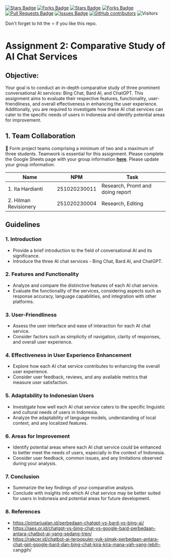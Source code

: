 <a href="https://github.com/drshahizan/AI-Innovation/stargazers"><img src="https://img.shields.io/github/stars/drshahizan/AI-Innovation" alt="Stars Badge"/></a>
<a href="https://github.com/drshahizan/AI-Innovation/network/members"><img src="https://img.shields.io/github/forks/drshahizan/AI-Innovation" alt="Forks Badge"/></a>
<a href="https://github.com/drshahizan/AI-Innovation/stargazers"><img src="https://img.shields.io/github/stars/drshahizan/AI-Innovation" alt="Stars Badge"/></a>
<a href="https://github.com/drshahizan/AI-Innovation/network/members"><img src="https://img.shields.io/github/forks/drshahizan/AI-Innovation" alt="Forks Badge"/></a>
<a href="https://github.com/drshahizan/AI-Innovation/pulls"><img src="https://img.shields.io/github/issues-pr/drshahizan/AI-Innovation" alt="Pull Requests Badge"/></a>
<a href="https://github.com/drshahizan/AI-Innovation"><img src="https://img.shields.io/github/issues/drshahizan/AI-Innovation" alt="Issues Badge"/></a>
<a href="https://github.com/drshahizan/AI-Innovation/graphs/contributors"><img alt="GitHub contributors" src="https://img.shields.io/github/contributors/drshahizan/AI-Innovation?color=2b9348"></a>
![Visitors](https://api.visitorbadge.io/api/visitors?path=https%3A%2F%2Fgithub.com%2Fdrshahizan%2FAI-Innovation&labelColor=%23d9e3f0&countColor=%23697689&style=flat)

Don't forget to hit the :star: if you like this repo.

# Assignment 2: Comparative Study of AI Chat Services

## Objective:
Your goal is to conduct an in-depth comparative study of three prominent conversational AI services: Bing Chat, Bard AI, and ChatGPT. This assignment aims to evaluate their respective features, functionality, user-friendliness, and overall effectiveness in enhancing the user experience. Additionally, you are required to investigate how these AI chat services can cater to the specific needs of users in Indonesia and identify potential areas for improvement.

## 1. Team Collaboration
🚀 Form project teams comprising a minimum of two and a maximum of three students. Teamwork is essential for this assignment. Please complete the Google Sheets page with your group information [**here**](https://docs.google.com/spreadsheets/d/1tAnUHQd5M5c7zkO8qUQbfIthm5echltQCH52H2UBGr4/edit#gid=1640371957). Please update your group information:

| Name          | NPM  | Task            |
| ------------ | -------------- | --------------- |
| 1. Ita Hardianti | 251020230011 | Research, Promt and doing report          |
| 2. Hilman Revisionery | 251020230004 | Research, Editing  |

## Guidelines

### 1. Introduction
   - Provide a brief introduction to the field of conversational AI and its significance.
   - Introduce the three AI chat services - Bing Chat, Bard AI, and ChatGPT.

### 2. Features and Functionality
   - Analyze and compare the distinctive features of each AI chat service.
   - Evaluate the functionality of the services, considering aspects such as response accuracy, language capabilities, and integration with other platforms.

### 3. User-Friendliness
   - Assess the user interface and ease of interaction for each AI chat service.
   - Consider factors such as simplicity of navigation, clarity of responses, and overall user experience.

### 4. Effectiveness in User Experience Enhancement
   - Explore how each AI chat service contributes to enhancing the overall user experience.
   - Consider user feedback, reviews, and any available metrics that measure user satisfaction.

### 5. Adaptability to Indonesian Users
   - Investigate how well each AI chat service caters to the specific linguistic and cultural needs of users in Indonesia.
   - Analyze the adaptability of language models, understanding of local context, and any localized features.

### 6. Areas for Improvement
   - Identify potential areas where each AI chat service could be enhanced to better meet the needs of users, especially in the context of Indonesia.
   - Consider user feedback, common issues, and any limitations observed during your analysis.

### 7. Conclusion
   - Summarize the key findings of your comparative analysis.
   - Conclude with insights into which AI chat service may be better suited for users in Indonesia and potential areas for future development.

### 8. References
- https://pintarjualan.id/perbedaan-chatgpt-vs-bard-vs-bing-ai/
- https://iaes.or.id/chatgpt-vs-bing-chat-vs-google-bard-perbedaan-antara-chatbot-ai-yang-sedang-tren/
- https://rakcer.id/chatbot-ai-terpopuler-yuk-simak-perbedaan-antara-chat-gpt-google-bard-dan-bing-chat-kira-kira-mana-yah-yang-lebih- canggih/
